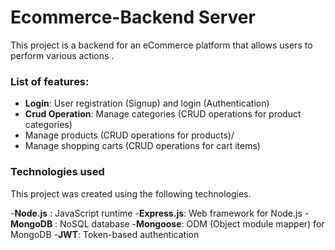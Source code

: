 # Ecommerce-Backend Server

This project is a backend for an eCommerce platform that allows users to perform various actions .





### List of features:
  - **Login**:   User registration (Signup) and login (Authentication)
  - **Crud Operation**:  Manage categories (CRUD operations for product categories)
  - Manage products (CRUD operations for products)/
  - Manage shopping carts (CRUD operations for cart items)
  
  

###  Technologies used

This project was created using the following technologies.

-**Node.js** : JavaScript runtime
-**Express.js**: Web framework for Node.js
-**MongoDB** : NoSQL database
-**Mongoose**: ODM (Object module mapper) for MongoDB
-**JWT**: Token-based authentication

